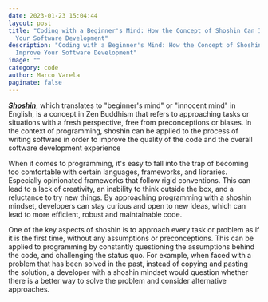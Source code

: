 ```yaml
---
date: 2023-01-23 15:04:44
layout: post
title: "Coding with a Beginner's Mind: How the Concept of Shoshin Can Improve
  Your Software Development"
description: "Coding with a Beginner's Mind: How the Concept of Shoshin Can
  Improve Your Software Development"
image: ""
category: code
author: Marco Varela
paginate: false
---
```

***[Shoshin](https://en.wikipedia.org/wiki/Shoshin)***, which translates to "beginner's mind" or "innocent mind" in English, is a concept in Zen Buddhism that refers to approaching tasks or situations with a fresh perspective, free from preconceptions or biases. In the context of programming, shoshin can be applied to the process of writing software in order to improve the quality of the code and the overall software development experience

When it comes to programming, it's easy to fall into the trap of becoming too comfortable with certain languages, frameworks, and libraries. Especially opinionated frameworks that follow rigid conventions. This can lead to a lack of creativity, an inability to think outside the box, and a reluctance to try new things. By approaching programming with a shoshin mindset, developers can stay curious and open to new ideas, which can lead to more efficient, robust and maintainable code. 

One of the key aspects of shoshin is to approach every task or problem as if it is the first time, without any assumptions or preconceptions. This can be applied to programming by constantly questioning the assumptions behind the code, and challenging the status quo. For example, when faced with a problem that has been solved in the past, instead of copying and pasting the solution, a developer with a shoshin mindset would question whether there is a better way to solve the problem and consider alternative approaches.